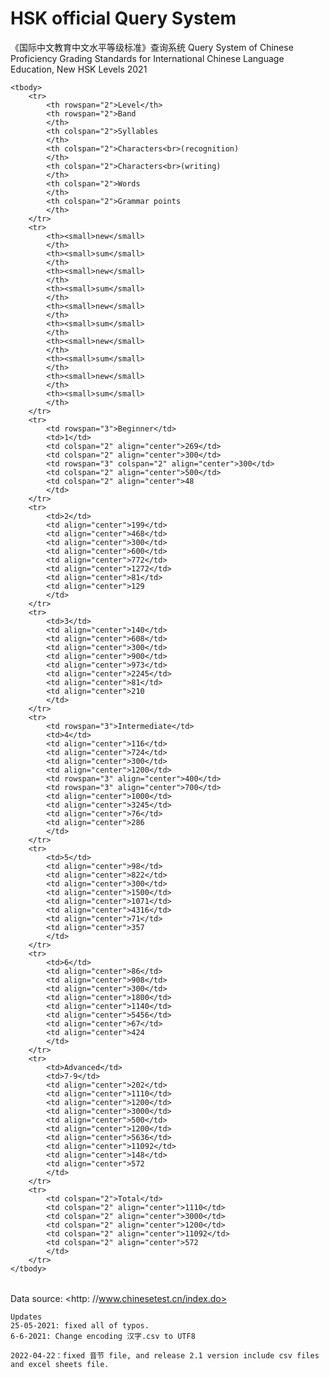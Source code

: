 # HSK official Query System

《国际中文教育中文水平等级标准》查询系统 Query System of Chinese Proficiency Grading Standards for International Chinese Language Education,
New HSK Levels 2021

<table class="wikitable">

    <tbody>
        <tr>
            <th rowspan="2">Level</th>
            <th rowspan="2">Band
            </th>
            <th colspan="2">Syllables
            </th>
            <th colspan="2">Characters<br>(recognition)
            </th>
            <th colspan="2">Characters<br>(writing)
            </th>
            <th colspan="2">Words
            </th>
            <th colspan="2">Grammar points
            </th>
        </tr>
        <tr>
            <th><small>new</small>
            </th>
            <th><small>sum</small>
            </th>
            <th><small>new</small>
            </th>
            <th><small>sum</small>
            </th>
            <th><small>new</small>
            </th>
            <th><small>sum</small>
            </th>
            <th><small>new</small>
            </th>
            <th><small>sum</small>
            </th>
            <th><small>new</small>
            </th>
            <th><small>sum</small>
            </th>
        </tr>
        <tr>
            <td rowspan="3">Beginner</td>
            <td>1</td>
            <td colspan="2" align="center">269</td>
            <td colspan="2" align="center">300</td>
            <td rowspan="3" colspan="2" align="center">300</td>
            <td colspan="2" align="center">500</td>
            <td colspan="2" align="center">48
            </td>
        </tr>
        <tr>
            <td>2</td>
            <td align="center">199</td>
            <td align="center">468</td>
            <td align="center">300</td>
            <td align="center">600</td>
            <td align="center">772</td>
            <td align="center">1272</td>
            <td align="center">81</td>
            <td align="center">129
            </td>
        </tr>
        <tr>
            <td>3</td>
            <td align="center">140</td>
            <td align="center">608</td>
            <td align="center">300</td>
            <td align="center">900</td>
            <td align="center">973</td>
            <td align="center">2245</td>
            <td align="center">81</td>
            <td align="center">210
            </td>
        </tr>
        <tr>
            <td rowspan="3">Intermediate</td>
            <td>4</td>
            <td align="center">116</td>
            <td align="center">724</td>
            <td align="center">300</td>
            <td align="center">1200</td>
            <td rowspan="3" align="center">400</td>
            <td rowspan="3" align="center">700</td>
            <td align="center">1000</td>
            <td align="center">3245</td>
            <td align="center">76</td>
            <td align="center">286
            </td>
        </tr>
        <tr>
            <td>5</td>
            <td align="center">98</td>
            <td align="center">822</td>
            <td align="center">300</td>
            <td align="center">1500</td>
            <td align="center">1071</td>
            <td align="center">4316</td>
            <td align="center">71</td>
            <td align="center">357
            </td>
        </tr>
        <tr>
            <td>6</td>
            <td align="center">86</td>
            <td align="center">908</td>
            <td align="center">300</td>
            <td align="center">1800</td>
            <td align="center">1140</td>
            <td align="center">5456</td>
            <td align="center">67</td>
            <td align="center">424
            </td>
        </tr>
        <tr>
            <td>Advanced</td>
            <td>7-9</td>
            <td align="center">202</td>
            <td align="center">1110</td>
            <td align="center">1200</td>
            <td align="center">3000</td>
            <td align="center">500</td>
            <td align="center">1200</td>
            <td align="center">5636</td>
            <td align="center">11092</td>
            <td align="center">148</td>
            <td align="center">572
            </td>
        </tr>
        <tr>
            <td colspan="2">Total</td>
            <td colspan="2" align="center">1110</td>
            <td colspan="2" align="center">3000</td>
            <td colspan="2" align="center">1200</td>
            <td colspan="2" align="center">11092</td>
            <td colspan="2" align="center">572
            </td>
        </tr>
    </tbody>
</table>

Data source:
<http: //www.chinesetest.cn/index.do>

    Updates
    25-05-2021: fixed all of typos.
    6-6-2021: Change encoding 汉字.csv to UTF8

    2022-04-22：fixed 音节 file, and release 2.1 version include csv files and excel sheets file.